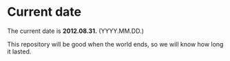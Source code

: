 # Current date

The current date is **2012.08.31.** (YYYY.MM.DD.)

This repository will be good when the world ends, so we will know how long it lasted.